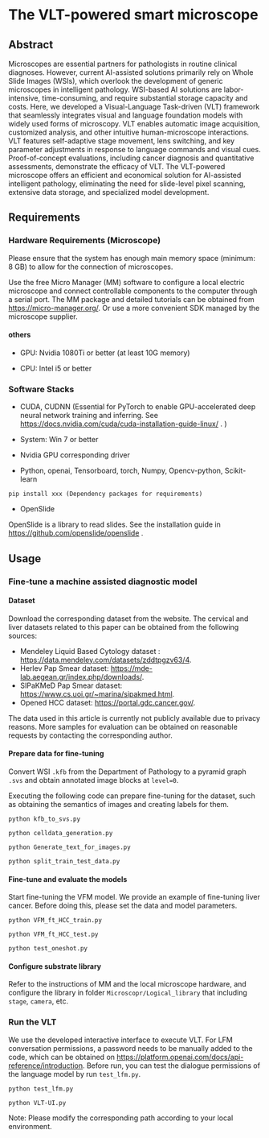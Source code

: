 # The VLT-powered smart microscope

## Abstract
Microscopes are essential partners for pathologists in routine clinical diagnoses. However, current AI-assisted solutions primarily rely on Whole Slide Images (WSIs), which overlook the development of generic microscopes in intelligent pathology. WSI-based AI solutions are labor-intensive, time-consuming, and require substantial storage capacity and costs. Here, we developed a Visual-Language Task-driven (VLT) framework that seamlessly integrates visual and language foundation models with widely used forms of microscopy. VLT enables automatic image acquisition, customized analysis, and other intuitive human-microscope interactions. VLT features self-adaptive stage movement, lens switching, and key parameter adjustments in response to language commands and visual cues. Proof-of-concept evaluations, including cancer diagnosis and quantitative assessments, demonstrate the efficacy of VLT. The VLT-powered microscope offers an efficient and economical solution for AI-assisted intelligent pathology, eliminating the need for slide-level pixel scanning, extensive data storage, and specialized model development.


## Requirements

### Hardware Requirements (Microscope)

Please ensure that the system has enough main memory space (minimum: 8 GB) to allow for the connection of microscopes.

Use the free Micro Manager (MM) software to configure a local electric microscope and connect controllable components to the computer through a serial port.
The MM package and detailed tutorials can be obtained from https://micro-manager.org/. Or use a more convenient SDK managed by the microscope supplier.

#### others
- GPU: Nvidia 1080Ti or better (at least 10G memory)

- CPU: Intel i5 or better

### Software Stacks

- CUDA, CUDNN (Essential for PyTorch to enable GPU-accelerated deep neural network training and inferring. See https://docs.nvidia.com/cuda/cuda-installation-guide-linux/ .
)

- System: Win 7 or better

- Nvidia GPU corresponding driver

- Python,
openai,
Tensorboard,
torch,
Numpy,
Opencv-python,
Scikit-learn
```
pip install xxx (Dependency packages for requirements)
```
- OpenSlide

OpenSlide is a library to read slides. See the installation guide in https://github.com/openslide/openslide .

## Usage

### Fine-tune a machine assisted diagnostic model

#### Dataset
Download the corresponding dataset from the website. The cervical and liver datasets related to this paper can be obtained from the following sources:
- Mendeley Liquid Based Cytology dataset : https://data.mendeley.com/datasets/zddtpgzv63/4.
- Herlev Pap Smear dataset: https://mde-lab.aegean.gr/index.php/downloads/.
- SIPaKMeD Pap Smear dataset: https://www.cs.uoi.gr/~marina/sipakmed.html.
- Opened HCC dataset: https://portal.gdc.cancer.gov/.

The data used in this article is currently not publicly available due to privacy reasons.
More samples for evaluation can be obtained on reasonable requests by contacting the corresponding author.

#### Prepare data for fine-tuning

Convert WSI `.kfb` from the Department of Pathology to a pyramid graph `.svs` and obtain annotated image blocks at `level=0`.

Executing the following code can prepare fine-tuning for the dataset, such as obtaining the semantics of images and creating labels for them.

```
python kfb_to_svs.py

python celldata_generation.py

python Generate_text_for_images.py

python split_train_test_data.py
```

#### Fine-tune and evaluate the models

Start fine-tuning the VFM model. We provide an example of fine-tuning liver cancer. Before doing this, please set the data and model parameters.

```
python VFM_ft_HCC_train.py

python VFM_ft_HCC_test.py

python test_oneshot.py
```
#### Configure substrate library

Refer to the instructions of MM and the local microscope hardware, and configure the library in folder `Microscopr/Logical_library` that including `stage`, `camera`, etc.

### Run the VLT
We use the developed interactive interface to execute VLT. For LFM conversation permissions, 
a password needs to be manually added to the code, which can be obtained on https://platform.openai.com/docs/api-reference/introduction.
Before run, you can test the dialogue permissions of the language model by run `test_lfm.py`.
```
python test_lfm.py

python VLT-UI.py
```
Note: Please modify the corresponding path according to your local environment.
